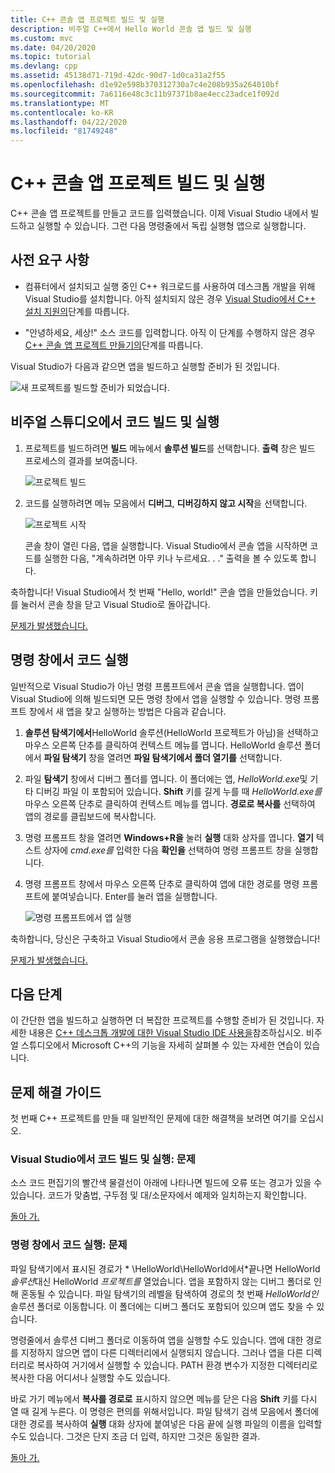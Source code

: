 ```yaml
---
title: C++ 콘솔 앱 프로젝트 빌드 및 실행
description: 비주얼 C++에서 Hello World 콘솔 앱 빌드 및 실행
ms.custom: mvc
ms.date: 04/20/2020
ms.topic: tutorial
ms.devlang: cpp
ms.assetid: 45138d71-719d-42dc-90d7-1d0ca31a2f55
ms.openlocfilehash: d1e92e598b370312730a7c4e208b935a264010bf
ms.sourcegitcommit: 7a6116e48c3c11b97371b8ae4ecc23adce1f092d
ms.translationtype: MT
ms.contentlocale: ko-KR
ms.lasthandoff: 04/22/2020
ms.locfileid: "81749248"
---
```

# <a name="build-and-run-a-c-console-app-project"></a>C++ 콘솔 앱 프로젝트 빌드 및 실행

C++ 콘솔 앱 프로젝트를 만들고 코드를 입력했습니다. 이제 Visual Studio 내에서 빌드하고 실행할 수 있습니다. 그런 다음 명령줄에서 독립 실행형 앱으로 실행합니다.

## <a name="prerequisites"></a>사전 요구 사항

- 컴퓨터에서 설치되고 실행 중인 C++ 워크로드를 사용하여 데스크톱 개발을 위해 Visual Studio를 설치합니다. 아직 설치되지 않은 경우 [Visual Studio에서 C++ 설치 지원의](vscpp-step-0-installation.md)단계를 따릅니다.

- "안녕하세요, 세상!" 소스 코드를 입력합니다. 아직 이 단계를 수행하지 않은 경우 [C++ 콘솔 앱 프로젝트 만들기의](vscpp-step-1-create.md)단계를 따릅니다.

Visual Studio가 다음과 같으면 앱을 빌드하고 실행할 준비가 된 것입니다.

   ![새 프로젝트를 빌드할 준비가 되었습니다.](media/vscpp-ready-to-build.png "새 프로젝트를 빌드할 준비가 되었습니다.")

## <a name="build-and-run-your-code-in-visual-studio"></a>비주얼 스튜디오에서 코드 빌드 및 실행

1. 프로젝트를 빌드하려면 **빌드** 메뉴에서 **솔루션 빌드**를 선택합니다. **출력** 창은 빌드 프로세스의 결과를 보여줍니다.

   ![프로젝트 빌드](media/vscpp-build-solution.gif "프로젝트 빌드")

1. 코드를 실행하려면 메뉴 모음에서 **디버그**, **디버깅하지 않고 시작**을 선택합니다.

   ![프로젝트 시작](media/vscpp-start-without-debugging.gif "프로젝트 시작")

   콘솔 창이 열린 다음, 앱을 실행합니다. Visual Studio에서 콘솔 앱을 시작하면 코드를 실행한 다음, "계속하려면 아무 키나 누르세요. . ." 출력을 볼 수 있도록 합니다.

축하합니다! Visual Studio에서 첫 번째 "Hello, world!" 콘솔 앱을 만들었습니다. 키를 눌러서 콘솔 창을 닫고 Visual Studio로 돌아갑니다.

[문제가 발생했습니다.](#build-and-run-your-code-in-visual-studio-issues)

## <a name="run-your-code-in-a-command-window"></a>명령 창에서 코드 실행

일반적으로 Visual Studio가 아닌 명령 프롬프트에서 콘솔 앱을 실행합니다. 앱이 Visual Studio에 의해 빌드되면 모든 명령 창에서 앱을 실행할 수 있습니다. 명령 프롬프트 창에서 새 앱을 찾고 실행하는 방법은 다음과 같습니다.

1. **솔루션 탐색기에서**HelloWorld 솔루션(HelloWorld 프로젝트가 아님)을 선택하고 마우스 오른쪽 단추를 클릭하여 컨텍스트 메뉴를 엽니다. HelloWorld 솔루션 폴더에서 **파일 탐색기** 창을 열려면 **파일 탐색기에서 폴더 열기를** 선택합니다.

1. 파일 **탐색기** 창에서 디버그 폴더를 엽니다. 이 폴더에는 앱, *HelloWorld.exe*및 기타 디버깅 파일 이 포함되어 있습니다. **Shift** 키를 길게 누를 때 *HelloWorld.exe를* 마우스 오른쪽 단추로 클릭하여 컨텍스트 메뉴를 엽니다. **경로로 복사를** 선택하여 앱의 경로를 클립보드에 복사합니다.

1. 명령 프롬프트 창을 열려면 **Windows+R을** 눌러 **실행** 대화 상자를 엽니다. **열기** 텍스트 상자에 *cmd.exe를* 입력한 다음 **확인을** 선택하여 명령 프롬프트 창을 실행합니다.

1. 명령 프롬프트 창에서 마우스 오른쪽 단추로 클릭하여 앱에 대한 경로를 명령 프롬프트에 붙여넣습니다. Enter를 눌러 앱을 실행합니다.

   ![명령 프롬프트에서 앱 실행](media/vscpp-run-in-cmd.gif "명령 프롬프트에서 앱 실행")

축하합니다, 당신은 구축하고 Visual Studio에서 콘솔 응용 프로그램을 실행했습니다!

[문제가 발생했습니다.](#run-your-code-in-a-command-window-issues)

## <a name="next-steps"></a>다음 단계

이 간단한 앱을 빌드하고 실행하면 더 복잡한 프로젝트를 수행할 준비가 된 것입니다. 자세한 내용은 [C++ 데스크톱 개발에 대한 Visual Studio IDE 사용을](../ide/using-the-visual-studio-ide-for-cpp-desktop-development.md)참조하십시오. 비주얼 스튜디오에서 Microsoft C++의 기능을 자세히 살펴볼 수 있는 자세한 연습이 있습니다.

## <a name="troubleshooting-guide"></a>문제 해결 가이드

첫 번째 C++ 프로젝트를 만들 때 일반적인 문제에 대한 해결책을 보려면 여기를 오십시오.

### <a name="build-and-run-your-code-in-visual-studio-issues"></a>Visual Studio에서 코드 빌드 및 실행: 문제

소스 코드 편집기의 빨간색 물결선이 아래에 나타나면 빌드에 오류 또는 경고가 있을 수 있습니다. 코드가 맞춤법, 구두점 및 대/소문자에서 예제와 일치하는지 확인합니다.

[돌아 가.](#build-and-run-your-code-in-visual-studio)

### <a name="run-your-code-in-a-command-window-issues"></a>명령 창에서 코드 실행: 문제

파일 탐색기에서 표시된 경로가 * \\HelloWorld\\HelloWorld에서*끝나면 HelloWorld *솔루션*대신 HelloWorld *프로젝트를* 열었습니다. 앱을 포함하지 않는 디버그 폴더로 인해 혼동될 수 있습니다. 파일 탐색기의 레벨을 탐색하여 경로의 첫 번째 *HelloWorld인* 솔루션 폴더로 이동합니다. 이 폴더에는 디버그 폴더도 포함되어 있으며 앱도 찾을 수 있습니다.

명령줄에서 솔루션 디버그 폴더로 이동하여 앱을 실행할 수도 있습니다. 앱에 대한 경로를 지정하지 않으면 앱이 다른 디렉터리에서 실행되지 않습니다. 그러나 앱을 다른 디렉터리로 복사하여 거기에서 실행할 수 있습니다. PATH 환경 변수가 지정한 디렉터리로 복사한 다음 어디서나 실행할 수도 있습니다.

바로 가기 메뉴에서 **복사를 경로로** 표시하지 않으면 메뉴를 닫은 다음 **Shift** 키를 다시 열 때 길게 누른다. 이 명령은 편의를 위해서입니다. 파일 탐색기 검색 모음에서 폴더에 대한 경로를 복사하여 **실행** 대화 상자에 붙여넣은 다음 끝에 실행 파일의 이름을 입력할 수도 있습니다. 그것은 단지 조금 더 입력, 하지만 그것은 동일한 결과.

[돌아 가.](#run-your-code-in-a-command-window)

<iframe src="" height="0" width="0" frameborder="0" name="frameTarget" />

